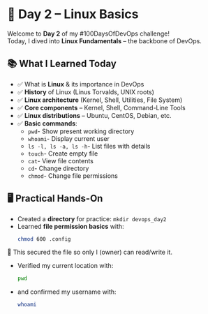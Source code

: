 # 🐧 Day 2 – Linux Basics

Welcome to **Day 2** of my #100DaysOfDevOps challenge!  
Today, I dived into **Linux Fundamentals** – the backbone of DevOps.  

## 📚 What I Learned Today
- ✅ What is **Linux** & its importance in DevOps
- ✅ **History** of Linux (Linus Torvalds, UNIX roots)
- ✅ **Linux architecture** (Kernel, Shell, Utilities, File System)
- ✅ **Core components** – Kernel, Shell, Command-Line Tools
- ✅ **Linux distributions** – Ubuntu, CentOS, Debian, etc.
- ✅ **Basic commands**:
  - `pwd`- Show present working directory  
  - `whoami`- Display current user  
  - `ls -l, ls -a, ls -h`- List files with details  
  - `touch`- Create empty file  
  - `cat`- View file contents  
  - `cd`- Change directory  
  - `chmod`- Change file permissions  



## 🖥️ Practical Hands-On
- Created a **directory** for practice: `mkdir devops_day2`
- Learned **file permission basics** with:
  ```bash
  chmod 600 .config
  ```
🔑 This secured the file so only I (owner) can read/write it.
- Verified my current location with:
  ```bash
  pwd
  ```
- and confirmed my username with:
  ```bash
  whoami
  ```
